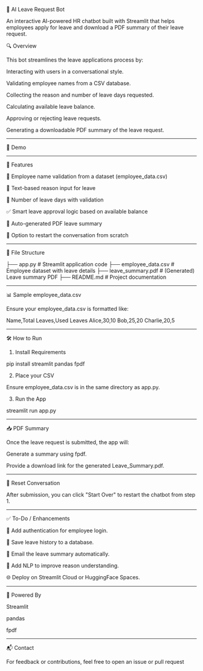 🤖 AI Leave Request Bot

An interactive AI-powered HR chatbot built with Streamlit that helps employees apply for leave and download a PDF summary of their leave request.

🔍 Overview

This bot streamlines the leave applications process by:

Interacting with users in a conversational style.

Validating employee names from a CSV database.

Collecting the reason and number of leave days requested.

Calculating available leave balance.

Approving or rejecting leave requests.

Generating a downloadable PDF summary of the leave request.



---

🚀 Demo




---

📁 Features

👤 Employee name validation from a dataset (employee_data.csv)

📝 Text-based reason input for leave

📅 Number of leave days with validation

✅ Smart leave approval logic based on available balance

📄 Auto-generated PDF leave summary

🔁 Option to restart the conversation from scratch



---

📂 File Structure

├── app.py                 # Streamlit application code
├── employee_data.csv      # Employee dataset with leave details
├── leave_summary.pdf      # (Generated) Leave summary PDF
├── README.md              # Project documentation


---

📊 Sample employee_data.csv

Ensure your employee_data.csv is formatted like:

Name,Total Leaves,Used Leaves
Alice,30,10
Bob,25,20
Charlie,20,5


---

🛠️ How to Run

1. Install Requirements



pip install streamlit pandas fpdf

2. Place your CSV



Ensure employee_data.csv is in the same directory as app.py.

3. Run the App



streamlit run app.py


---

📥 PDF Summary

Once the leave request is submitted, the app will:

Generate a summary using fpdf.

Provide a download link for the generated Leave_Summary.pdf.



---

🔁 Reset Conversation

After submission, you can click "Start Over" to restart the chatbot from step 1.


---

✅ To-Do / Enhancements

🔐 Add authentication for employee login.

💾 Save leave history to a database.

📧 Email the leave summary automatically.

💬 Add NLP to improve reason understanding.

🌐 Deploy on Streamlit Cloud or HuggingFace Spaces.



---

🧠 Powered By

Streamlit

pandas

fpdf



---

📬 Contact

For feedback or contributions, feel free to open an issue or pull request
